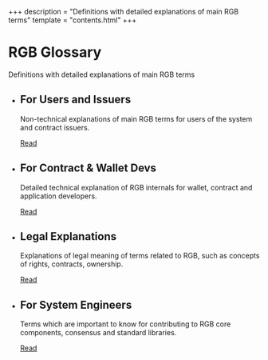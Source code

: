 +++
description = "Definitions with detailed explanations of main RGB terms"
template = "contents.html"
+++

<style>
    article.contents > ul > li { flex-basis: 20%; min-width: 12em }
</style>

# RGB Glossary

Definitions with detailed explanations of main RGB terms

- ## For Users and Issuers

  Non-technical explanations of main RGB terms for users of the system and contract issuers.

  <a href="/glossary/user" class="button">Read</a>

- ## For Contract & Wallet Devs

  Detailed technical explanation of RGB internals for wallet, contract and application developers.

  <a href="/glossary/dev" class="button">Read</a>

- ## Legal Explanations

  Explanations of legal meaning of terms related to RGB, such as concepts of rights, contracts, ownership.  

  <a href="/glossary/legal" class="button">Read</a>

- ## For System Engineers

  Terms which are important to know for contributing to RGB core components, consensus and standard libraries.

  <a href="/glossary/sys" class="button">Read</a>

